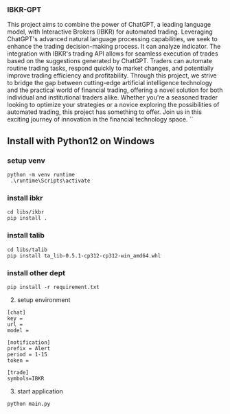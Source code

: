 ### IBKR-GPT
This project aims to combine the power of ChatGPT, a leading language model, with Interactive Brokers (IBKR) for automated trading. 
Leveraging ChatGPT's advanced natural language processing capabilities, we seek to enhance the trading decision-making process. 
It can analyze indicator. The integration with IBKR's trading API allows for seamless execution of trades based on the suggestions 
generated by ChatGPT. Traders can automate routine trading tasks, respond quickly to market changes, and potentially improve trading 
efficiency and profitability. Through this project, we strive to bridge the gap between cutting-edge artificial intelligence technology 
and the practical world of financial trading, offering a novel solution for both individual and institutional traders alike. 
Whether you're a seasoned trader looking to optimize your strategies or a novice exploring the possibilities of automated trading, 
this project has something to offer. Join us in this exciting journey of innovation in the financial technology space.
``
## Install with Python12 on Windows

### setup venv
```shell
python -m venv runtime
 .\runtime\Scripts\activate
```

### install ibkr
```commandline
cd libs/ikbr
pip install .
```

### install talib
```shell
cd libs/talib
pip install ta_lib-0.5.1-cp312-cp312-win_amd64.whl
```

### install other dept
```shell
pip install -r requirement.txt
```

2. setup environment
```editorconfig
[chat]
key =
url =
model =

[notification]
prefix = Alert
period = 1-15
token =

[trade]
symbols=IBKR
```

3. start application
```shell
python main.py
```